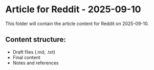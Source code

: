 # Article for Reddit - 2025-09-10

This folder will contain the article content for Reddit on 2025-09-10.

## Content structure:
- Draft files (.md, .txt)
- Final content
- Notes and references
